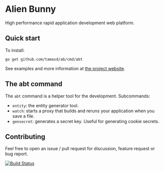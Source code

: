 # Alien Bunny

High performance rapid application development web platform.

## Quick start

To install:

	go get github.com/tamasd/ab/cmd/abt

See examples and more information at [the project website](http://www.alien-bunny.org).

## The abt command

The `abt` command is a helper tool for the development. Subcommands:

* `entity`: the entity generator tool.
* `watch`: starts a proxy that builds and reruns your application when you save a file.
* `gensecret`: generates a secret key. Useful for generating cookie secrets.

## Contributing

Feel free to open an issue / pull request for discussion, feature request or bug report.

[![Build Status](https://travis-ci.org/tamasd/ab.svg)](https://travis-ci.org/tamasd/ab)
